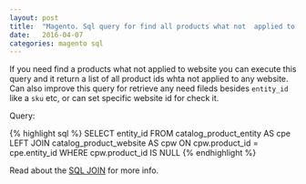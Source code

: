 ```yaml
---
layout: post
title:  "Magento. Sql query for find all products what not  applied to website."
date:   2016-04-07
categories: magento sql
---
```

If you need find a products what not applied to website you can execute this query and it return a list of all product ids whta not applied to any website.
Can also improve this query for retrieve any need fileds besides `entity_id` like a `sku` etc, or can set specific website id for check it.

Query:

{% highlight sql %}
  SELECT entity_id 
  FROM catalog_product_entity AS cpe 
  LEFT JOIN catalog_product_website AS cpw 
  ON cpw.product_id = cpe.entity_id 
  WHERE cpw.product_id IS NULL
{% endhighlight %}

Read about the [SQL JOIN][sql-join] for more info.

[sql-join]: http://www.w3schools.com/sql/sql_join.asp
